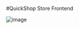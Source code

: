 #QuickShop Store Frontend

![image](https://github.com/user-attachments/assets/e7fb25c4-53c6-42ab-afa6-578af69eea3c)
